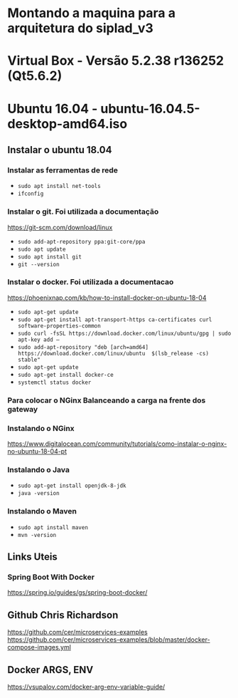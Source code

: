 # Montando a maquina para a arquitetura do siplad_v3
# Virtual Box - Versão 5.2.38 r136252 (Qt5.6.2)
# Ubuntu 16.04 - ubuntu-16.04.5-desktop-amd64.iso 

## Instalar o ubuntu 18.04

### Instalar as ferramentas de rede

- `sudo apt install net-tools`
- `ifconfig`

### Instalar o git. Foi utilizada a documentação 

https://git-scm.com/download/linux

- `sudo add-apt-repository ppa:git-core/ppa`
- `sudo apt update`
- `sudo apt install git`
- `git --version`


### Instalar o docker. Foi utilizada a documentacao

https://phoenixnap.com/kb/how-to-install-docker-on-ubuntu-18-04

-  `sudo apt-get update`
-  `sudo apt-get install apt-transport-https ca-certificates curl software-properties-common`
-  `sudo curl -fsSL https://download.docker.com/linux/ubuntu/gpg | sudo apt-key add –`
-  `sudo add-apt-repository "deb [arch=amd64] https://download.docker.com/linux/ubuntu  $(lsb_release -cs)  stable"`
-  `sudo apt-get update`
-  `sudo apt-get install docker-ce`
-  `systemctl status docker`


### Para colocar o NGinx Balanceando a carga na frente dos gateway
### Instalando o NGinx 
https://www.digitalocean.com/community/tutorials/como-instalar-o-nginx-no-ubuntu-18-04-pt

### Instalando o Java
-  `sudo apt-get install openjdk-8-jdk`
-  `java -version`

### Instalando o Maven

- `sudo apt install maven`
- `mvn -version`

## Links Uteis

### Spring Boot With Docker

https://spring.io/guides/gs/spring-boot-docker/

## Github Chris Richardson
https://github.com/cer/microservices-examples
https://github.com/cer/microservices-examples/blob/master/docker-compose-images.yml

## Docker ARGS, ENV

https://vsupalov.com/docker-arg-env-variable-guide/